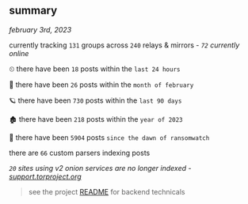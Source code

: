 
## summary
_february 3rd, 2023_

currently tracking `131` groups across `240` relays & mirrors - _`72` currently online_

⏲ there have been `18` posts within the `last 24 hours`

🦈 there have been `26` posts within the `month of february`

🪐 there have been `730` posts within the `last 90 days`

🏚 there have been `218` posts within the `year of 2023`

🦕 there have been `5904` posts `since the dawn of ransomwatch`

there are `66` custom parsers indexing posts

_`20` sites using v2 onion services are no longer indexed - [support.torproject.org](https://support.torproject.org/onionservices/v2-deprecation/)_

> see the project [README](https://github.com/joshhighet/ransomwatch#ransomwatch--) for backend technicals
